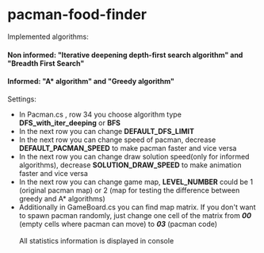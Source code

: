 # pacman-food-finder
Implemented algorithms:<br>
#### Non informed: "Iterative deepening depth-first search algorithm" and "Breadth First Search"<br>
#### Informed: "A* algorithm" and "Greedy algorithm"<br>
Settings:
- In Pacman.cs , row 34 you choose algorithm type **DFS_with_iter_deeping** or **BFS**
- In the next row you can change **DEFAULT_DFS_LIMIT**
- In the next row you can change speed of pacman,  decrease **DEFAULT_PACMAN_SPEED** to make pacman faster and vice versa
- In the next row you can change draw solution speed(only for informed algorithms), decrease **SOLUTION_DRAW_SPEED** to make animation faster and vice versa
- In the next row you can change game map, **LEVEL_NUMBER** could be 1 (original pacman map) or 2 (map for testing the difference between greedy and A* algorithms)
- Additionally in GameBoard.cs you can find map matrix. If you don't want to spawn pacman randomly, just change one cell of the matrix from _**00**_ (empty cells where pacman can move) to _**03**_ (pacman code) 
<br><br>All statistics information is displayed in console
